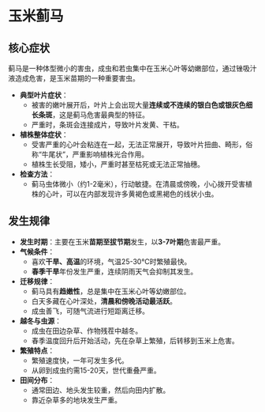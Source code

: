 # 玉米蓟马

## 核心症状

蓟马是一种体型微小的害虫，成虫和若虫集中在玉米心叶等幼嫩部位，通过锉吸汁液造成危害，是玉米苗期的一种重要害虫。

- **典型叶片症状**：
    - 被害的嫩叶展开后，叶片上会出现大量**连续或不连续的银白色或银灰色细长条斑**，这是蓟马危害最典型的特征。
    - 严重时，条斑会连接成片，导致叶片发黄、干枯。
- **植株整体症状**：
    - 受害严重的心叶会粘连在一起，无法正常展开，导致叶片扭曲、畸形，俗称“牛尾状”，严重影响植株光合作用。
    - 植株生长受阻，矮小，严重时甚至枯死或无法正常抽穗。
- **检查方法**：
    - 蓟马虫体微小（约1-2毫米），行动敏捷。在清晨或傍晚，小心拨开受害植株的心叶，可以在内部发现许多黄褐色或黑褐色的线状小虫。

## 发生规律

- **发生时期**：主要在玉米**苗期至拔节期**发生，以**3-7叶期**危害最严重。
- **气候条件**：
    - 喜欢**干旱、高温**的环境，气温25-30℃时繁殖最快。
    - **春季干旱**年份发生严重，连续阴雨天气会抑制其发生。
- **迁移规律**：
    - 蓟马具有**趋嫩性**，总是集中在玉米心叶等幼嫩部位。
    - 白天多藏在心叶深处，**清晨和傍晚活动最活跃**。
    - 成虫善飞，可随气流进行短距离迁移。
- **越冬与虫源**：
    - 成虫在田边杂草、作物残茬中越冬。
    - 春季温度回升后开始活动，先在杂草上繁殖，后转移到玉米上危害。
- **繁殖特点**：
    - 繁殖速度快，一年可发生多代。
    - 从卵到成虫约需15-20天，世代重叠严重。
- **田间分布**：
    - 通常田边、地头发生较重，然后向田内扩散。
    - 靠近杂草多的地块发生严重。